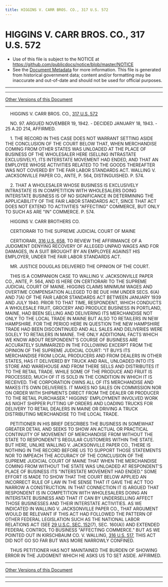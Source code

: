 ```yaml
---
title: HIGGINS V. CARR BROS. CO., 317 U.S. 572
---
```


# HIGGINS V. CARR BROS. CO., 317 U.S. 572

* Use of this file is subject to the NOTICE at https://github.com/publicdocs/notice/blob/master/NOTICE
* See the [Document Metadata](../../../index.md) for more information.
  This file is generated from historical government data; content and/or formatting may be inaccurate and out-of-date and should not be used for official purposes.

----------
----------

[Other Versions of this Document](https://publicdocs.github.io/go/links?ns=uslm-x&ref=%2Fus%2Fcourts%2Fscotus%2FusReporter%2F317%2F572)

----------

    HIGGINS V. CARR BROS. CO., [317 U.S. 572][/us/courts/scotus/usReporter/317/572]

    NO. 97.  ARGUED NOVEMBER 19, 1942.  - DECIDED JANUARY 18, 1943.  - 25 A.2D 214, AFFIRMED.

    1.  THE RECORD IN THIS CASE DOES NOT WARRANT SETTING ASIDE THE CONCLUSION OF THE COURT BELOW THAT, WHEN MERCHANDISE COMING FROM OTHER STATES WAS UNLOADED AT THE PLACE OF BUSINESS OF THE WHOLESALER HERE (SELLING INTRASTATE EXCLUSIVELY), ITS INTERSTATE MOVEMENT HAD ENDED, AND THAT AN EMPLOYEE WHOSE ACTIVITIES RELATED TO THE GOODS THEREAFTER WAS NOT COVERED BY THE FAIR LABOR STANDARDS ACT.  WALLING V. JACKSONVILLE PAPER CO., ANTE, P. 564, DISTINGUISHED.  P. 574.

    2.  THAT A WHOLESALER WHOSE BUSINESS IS EXCLUSIVELY INTRASTATE IS IN COMPETITION WITH WHOLESALERS DOING INTERSTATE BUSINESS IS OF NO SIGNIFICANCE IN DETERMINING THE APPLICABILITY OF THE FAIR LABOR STANDARDS ACT, SINCE THAT ACT DOES NOT EXTEND TO ACTIVITIES "AFFECTING" COMMERCE, BUT ONLY TO SUCH AS ARE "IN" COMMERCE.  P. 574.

    HIGGINS V. CARR BROTHERS CO.

    CERTIORARI TO THE SUPREME JUDICIAL COURT OF MAINE

    CERTIORARI, [316 U.S. 658][/us/courts/scotus/usReporter/316/658], TO REVIEW THE AFFIRMANCE OF A JUDGMENT DENYING RECOVERY OF ALLEGED UNPAID WAGES AND FOR DAMAGES, IN A SUIT BROUGHT BY AN EMPLOYEE AGAINST HIS EMPLOYER, UNDER THE FAIR LABOR STANDARDS ACT.

    MR. JUSTICE DOUGLAS DELIVERED THE OPINION OF THE COURT.

    THIS IS A COMPANION CASE TO WALLING V. JACKSONVILLE PAPER CO., ANTE, P. 564, AND IS HERE ON CERTIORARI TO THE SUPREME JUDICIAL COURT OF MAINE.  HIGGINS CLAIMS MINIMUM WAGES AND OVERTIME COMPENSATION ALLEGED TO BE DUE HIM UNDER SECS. 6(A) AND 7(A) OF THE FAIR LABOR STANDARDS ACT BETWEEN JANUARY 1939 AND JULY 1940.  PRIOR TO THAT TIME, RESPONDENT, WHICH CONDUCTS A WHOLESALE FRUIT, GROCERY AND PRODUCE BUSINESS IN PORTLAND, MAINE, HAD BEEN SELLING AND DELIVERING ITS MERCHANDISE NOT ONLY TO THE LOCAL TRADE IN MAINE BUT ALSO TO RETAILERS IN NEW HAMPSHIRE.  FOR THE PERIOD HERE IN QUESTION THE NEW HAMPSHIRE TRADE HAD BEEN DISCONTINUED AND ALL SALES AND DELIVERIES WERE SOLELY TO RETAILERS IN MAINE.  THE ONLY ADDITIONAL FACTS WHICH WE KNOW ABOUT RESPONDENT'S COURSE OF BUSINESS ARE ACCURATELY SUMMARIZED IN THE FOLLOWING EXCERPT FROM THE OPINION OF THE SUPREME JUDICIAL COURT:  "IT BUYS ITS MERCHANDISE FROM LOCAL PRODUCERS AND FROM DEALERS IN OTHER STATES, HAS IT DELIVERED BY TRUCK AND RAIL, UNLOADED INTO ITS STORE AND WAREHOUSE AND FROM THERE SELLS AND DISTRIBUTES IT TO THE RETAIL TRADE.  WHILE SOME OF THE PRODUCE AND FRUIT IS PROCESSED, MUCH OF IT IS SOLD IN THE CONDITION IN WHICH IT IS RECEIVED.  THE CORPORATION OWNS ALL OF ITS MERCHANDISE AND MAKES ITS OWN DELIVERIES.  IT MAKES NO SALES ON COMMISSION NOR ON ORDER WITH SHIPMENTS DIRECT FROM THE DEALER OR PRODUCER TO THE RETAIL PURCHASER."  HIGGINS' EMPLOYMENT INVOLVED WORK AS NIGHT SHIPPER PUTTING UP ORDERS AND LOADING TRUCKS FOR DELIVERY TO RETAIL DEALERS IN MAINE OR DRIVING A TRUCK DISTRIBUTING MERCHANDISE TO THE LOCAL TRADE.

    PETITIONER IN HIS BRIEF DESCRIBES THE BUSINESS IN SOMEWHAT GREATER DETAIL AND SEEKS TO SHOW AN ACTUAL OR PRACTICAL CONTINUITY OF MOVEMENT OF MERCHANDISE FROM WITHOUT THE STATE TO RESPONDENT'S REGULAR CUSTOMERS WITHIN THE STATE.  BUT HERE, UNLIKE WALLING V. JACKSONVILLE PAPER CO., THERE IS NOTHING IN THE RECORD BEFORE US TO SUPPORT THOSE STATEMENTS NOR TO IMPEACH THE ACCURACY OF THE CONCLUSION OF THE SUPREME JUDICIAL COURT OF MAINE THAT WHEN THE MERCHANDISE COMING FROM WITHOUT THE STATE WAS UNLOADED AT RESPONDENT'S PLACE OF BUSINESS ITS "INTERSTATE MOVEMENT HAD ENDED."  SOME EFFORT IS MADE TO SHOW THAT THE COURT BELOW APPLIED AN INCORRECT RULE OF LAW IN THE SENSE THAT IT GAVE THE ACT TOO NARROW A CONSTRUCTION.  IN THAT CONNECTION IT IS ARGUED THAT RESPONDENT IS IN COMPETITION WITH WHOLESALERS DOING AN INTERSTATE BUSINESS AND THAT IT CAN BY UNDERSELLING AFFECT THOSE BUSINESSES AND THEIR INTERSTATE ACTIVITIES.  AS WE INDICATED IN WALLING V. JACKSONVILLE PAPER CO., THAT ARGUMENT WOULD BE RELEVANT IF THIS ACT HAD FOLLOWED THE PATTERN OF OTHER FEDERAL LEGISLATION SUCH AS THE NATIONAL LABOR RELATIONS ACT (SEE [29 U.S.C. SEC. 152][/us/usc/t29/s152](7), SEC. 160(A)) AND EXTENDED FEDERAL CONTROL TO BUSINESS "AFFECTING COMMERCE."  BUT AS WE POINTED OUT IN KIRSCHBAUM CO. V. WALLING, [316 U.S. 517][/us/courts/scotus/usReporter/316/517], THIS ACT DID NOT GO SO FAR BUT WAS MORE NARROWLY CONFINED.

    THUS PETITIONER HAS NOT MAINTAINED THE BURDEN OF SHOWING ERROR IN THE JUDGMENT WHICH HE ASKS US TO SET ASIDE.  AFFIRMED.

----------

[Other Versions of this Document](https://publicdocs.github.io/go/links?ns=uslm-x&ref=%2Fus%2Fcourts%2Fscotus%2FusReporter%2F317%2F572)

----------
----------

[/us/courts/scotus/usReporter/317/572]: https://publicdocs.github.io/go/links?ns=uslm-x&ref=%2Fus%2Fcourts%2Fscotus%2FusReporter%2F317%2F572
[/us/courts/scotus/usReporter/316/658]: https://publicdocs.github.io/go/links?ns=uslm-x&ref=%2Fus%2Fcourts%2Fscotus%2FusReporter%2F316%2F658
[/us/usc/t29/s152]: https://publicdocs.github.io/go/links?ns=uslm&ref=%2Fus%2Fusc%2Ft29%2Fs152
[/us/courts/scotus/usReporter/316/517]: https://publicdocs.github.io/go/links?ns=uslm-x&ref=%2Fus%2Fcourts%2Fscotus%2FusReporter%2F316%2F517


